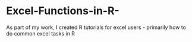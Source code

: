 # Excel-Functions-in-R-
As part of my work, I created R tutorials for excel users - primarily how to do common excel tasks in R
